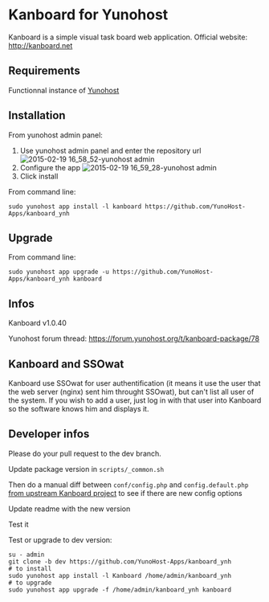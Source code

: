 Kanboard for Yunohost
=====================

Kanboard is a simple visual task board web application.
Official website: <http://kanboard.net>

Requirements
------------

Functionnal instance of [Yunohost](https://yunohost.org/#/)

Installation
------------

From yunohost admin panel:

1. Use yunohost admin panel and enter the repository url
![2015-02-19 16_58_52-yunohost admin](https://cloud.githubusercontent.com/assets/6364564/6270409/1597e646-b85a-11e4-97af-b3b5b2a6b286.png)
2. Configure the app
![2015-02-19 16_59_28-yunohost admin](https://cloud.githubusercontent.com/assets/6364564/6270411/19f9a54e-b85a-11e4-83da-eb813c0457f7.png)
3. Click install

From command line:

`sudo yunohost app install -l kanboard https://github.com/YunoHost-Apps/kanboard_ynh`


Upgrade
-------
From command line:

`sudo yunohost app upgrade -u https://github.com/YunoHost-Apps/kanboard_ynh kanboard`

Infos
-----
Kanboard v1.0.40

Yunohost forum thread:  <https://forum.yunohost.org/t/kanboard-package/78>

Kanboard and SSOwat
-------------------
Kanboard use SSOwat for user authentification (it means it use the user that the web server (nginx) sent him throught SSOwat), but can't list all user of the system.
If you wish to add a user, just log in with that user into Kanboard so the software knows him and displays it.

Developer infos
----------------

Please do your pull request to the dev branch.

Update package version in `scripts/_common.sh`

Then do a manual diff between `conf/config.php` and `config.default.php` [from upstream Kanboard project](https://github.com/kanboard/kanboard/blob/master/config.default.php) to see if there are new config options

Update readme with the new version

Test it

Test or upgrade to dev version:

```
su - admin
git clone -b dev https://github.com/YunoHost-Apps/kanboard_ynh
# to install
sudo yunohost app install -l Kanboard /home/admin/kanboard_ynh
# to upgrade
sudo yunohost app upgrade -f /home/admin/kanboard_ynh kanboard

```
